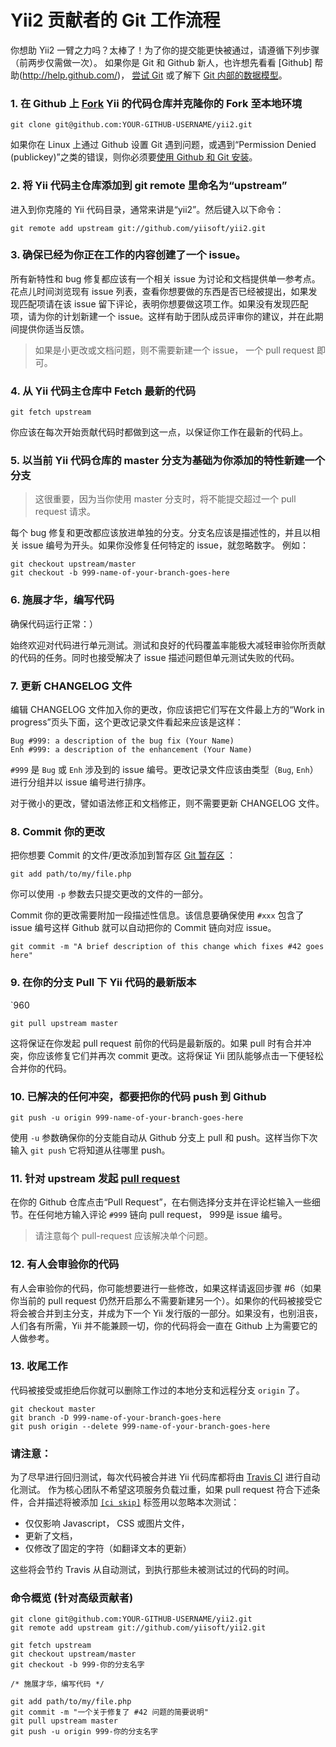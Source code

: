 Yii2 贡献者的 Git 工作流程
===================================

你想助 Yii2 一臂之力吗？太棒了！为了你的提交能更快被通过，请遵循下列步骤（前两步仅需做一次）。 如果你是 Git 和 Github 新人，也许想先看看 [Github] 帮助(http://help.github.com/)， [尝试 Git](https://try.github.com)
或了解下 [Git 内部的数据模型](http://nfarina.com/post/9868516270/git-is-simpler)。

### 1. 在 Github 上 [Fork](http://help.github.com/fork-a-repo/) Yii 的代码仓库并克隆你的 Fork 至本地环境

```
git clone git@github.com:YOUR-GITHUB-USERNAME/yii2.git
```

如果你在 Linux 上通过 Github 设置 Git 遇到问题，或遇到“Permission Denied (publickey)”之类的错误，则你必须要[使用 Github 和 Git 安装](http://help.github.com/linux-set-up-git/)。

### 2. 将 Yii 代码主仓库添加到 git remote 里命名为“upstream”

进入到你克隆的 Yii 代码目录，通常来讲是“yii2”。然后键入以下命令：

```
git remote add upstream git://github.com/yiisoft/yii2.git
```

### 3. 确保已经为你正在工作的内容创建了一个 issue。

所有新特性和 bug 修复都应该有一个相关 issue 为讨论和文档提供单一参考点。花点儿时间浏览现有 issue 列表，查看你想要做的东西是否已经被提出，如果发现匹配项请在该 issue 留下评论，表明你想要做这项工作。如果没有发现匹配项，请为你的计划新建一个 issue。这样有助于团队成员评审你的建议，并在此期间提供你适当反馈。

> 如果是小更改或文档问题，则不需要新建一个 issue， 一个 pull request 即可。

### 4. 从 Yii 代码主仓库中 Fetch 最新的代码

```
git fetch upstream
```

你应该在每次开始贡献代码时都做到这一点，以保证你工作在最新的代码上。

### 5. 以当前 Yii 代码仓库的 master 分支为基础为你添加的特性新建一个分支

> 这很重要，因为当你使用 master 分支时，将不能提交超过一个 pull request 请求。

每个 bug 修复和更改都应该放进单独的分支。分支名应该是描述性的，并且以相关 issue 编号为开头。如果你没修复任何特定的 issue，就忽略数字。
例如：

```
git checkout upstream/master
git checkout -b 999-name-of-your-branch-goes-here
```

### 6. 施展才华，编写代码

确保代码运行正常：）

始终欢迎对代码进行单元测试。测试和良好的代码覆盖率能极大减轻审验你所贡献的代码的任务。同时也接受解决了 issue 描述问题但单元测试失败的代码。

### 7. 更新 CHANGELOG 文件

编辑 CHANGELOG 文件加入你的更改，你应该把它们写在文件最上方的“Work in progress”页头下面，这个更改记录文件看起来应该是这样：

```
Bug #999: a description of the bug fix (Your Name)
Enh #999: a description of the enhancement (Your Name)
```

`#999` 是 `Bug` 或 `Enh` 涉及到的 issue 编号。更改记录文件应该由类型（`Bug`, `Enh`）进行分组并以 issue 编号进行排序。

对于微小的更改，譬如语法修正和文档修正，则不需要更新 CHANGELOG 文件。

### 8. Commit 你的更改

把你想要 Commit 的文件/更改添加到暂存区 [Git 暂存区](http://gitref.org/basic/#add) ：

```
git add path/to/my/file.php
```

你可以使用 `-p` 参数去只提交更改的文件的一部分。

Commit 你的更改需要附加一段描述性信息。该信息要确保使用 `#xxx` 包含了 issue 编号这样 Github 就可以自动把你的 Commit 链向对应 issue。

```
git commit -m "A brief description of this change which fixes #42 goes here"
```

### 9. 在你的分支 Pull 下 Yii 代码的最新版本
`960
```
git pull upstream master
```

这将保证在你发起 pull request 前你的代码是最新版的。如果 pull 时有合并冲突，你应该修复它们并再次 commit 更改。这将保证 Yii 团队能够点击一下便轻松合并你的代码。

### 10. 已解决的任何冲突，都要把你的代码 push 到 Github

```
git push -u origin 999-name-of-your-branch-goes-here
```

使用 `-u` 参数确保你的分支能自动从 Github 分支上 pull 和 push。这样当你下次输入 `git push` 它将知道从往哪里 push。

### 11. 针对 upstream 发起 [pull request](http://help.github.com/send-pull-requests/)

在你的 Github 仓库点击“Pull Request”，在右侧选择分支并在评论栏输入一些细节。在任何地方输入评论 `#999` 链向 pull request， 999是 issue 编号。

> 请注意每个 pull-request 应该解决单个问题。

### 12. 有人会审验你的代码

有人会审验你的代码，你可能想要进行一些修改，如果这样请返回步骤 #6（如果你当前的 pull request 仍然开启那么不需要新建另一个）。如果你的代码被接受它将会被合并到主分支，并成为下一个 Yii 发行版的一部分。如果没有，也别沮丧，人们各有所需，Yii 并不能兼顾一切，你的代码将会一直在 Github 上为需要它的人做参考。

### 13. 收尾工作

代码被接受或拒绝后你就可以删除工作过的本地分支和远程分支 `origin` 了。

```
git checkout master
git branch -D 999-name-of-your-branch-goes-here
git push origin --delete 999-name-of-your-branch-goes-here
```

### 请注意：

为了尽早进行回归测试，每次代码被合并进 Yii 代码库都将由 [Travis CI](http://travis-ci.org) 进行自动化测试。 作为核心团队不希望这项服务负载过重，如果 pull request 符合下述条件，合并描述将被添加 [`[ci skip]`](http://about.travis-ci.org/docs/user/how-to-skip-a-build/) 标签用以忽略本次测试：

* 仅仅影响 Javascript， CSS 或图片文件，
* 更新了文档，
* 仅修改了固定的字符（如翻译文本的更新）

这些将会节约 Travis 从自动测试，到执行那些未被测试过的代码的时间。

### 命令概览 (针对高级贡献者)

```
git clone git@github.com:YOUR-GITHUB-USERNAME/yii2.git
git remote add upstream git://github.com/yiisoft/yii2.git
```

```
git fetch upstream
git checkout upstream/master
git checkout -b 999-你的分支名字

/* 施展才华，编写代码 */

git add path/to/my/file.php
git commit -m "一个关于修复了 #42 问题的简要说明"
git pull upstream master
git push -u origin 999-你的分支名字
```
